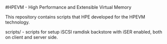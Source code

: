 #HPEVM - High Performance and Extensible Virtual Memory

This repository contains scripts that HPE developed for the HPEVM technology.

scripts/    - scripts for setup iSCSI ramdisk backstore with iSER enabled, both on client and server side.

